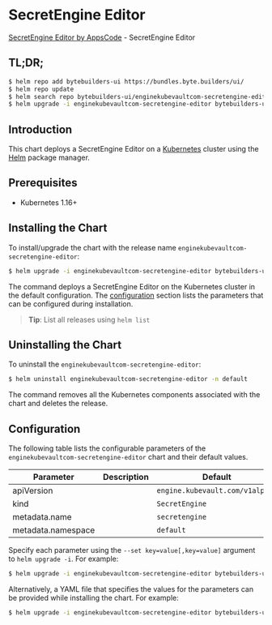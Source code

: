 # SecretEngine Editor

[SecretEngine Editor by AppsCode](https://byte.builders) - SecretEngine Editor

## TL;DR;

```bash
$ helm repo add bytebuilders-ui https://bundles.byte.builders/ui/
$ helm repo update
$ helm search repo bytebuilders-ui/enginekubevaultcom-secretengine-editor --version=v0.4.9
$ helm upgrade -i enginekubevaultcom-secretengine-editor bytebuilders-ui/enginekubevaultcom-secretengine-editor -n default --create-namespace --version=v0.4.9
```

## Introduction

This chart deploys a SecretEngine Editor on a [Kubernetes](http://kubernetes.io) cluster using the [Helm](https://helm.sh) package manager.

## Prerequisites

- Kubernetes 1.16+

## Installing the Chart

To install/upgrade the chart with the release name `enginekubevaultcom-secretengine-editor`:

```bash
$ helm upgrade -i enginekubevaultcom-secretengine-editor bytebuilders-ui/enginekubevaultcom-secretengine-editor -n default --create-namespace --version=v0.4.9
```

The command deploys a SecretEngine Editor on the Kubernetes cluster in the default configuration. The [configuration](#configuration) section lists the parameters that can be configured during installation.

> **Tip**: List all releases using `helm list`

## Uninstalling the Chart

To uninstall the `enginekubevaultcom-secretengine-editor`:

```bash
$ helm uninstall enginekubevaultcom-secretengine-editor -n default
```

The command removes all the Kubernetes components associated with the chart and deletes the release.

## Configuration

The following table lists the configurable parameters of the `enginekubevaultcom-secretengine-editor` chart and their default values.

|     Parameter      | Description |                  Default                   |
|--------------------|-------------|--------------------------------------------|
| apiVersion         |             | <code>engine.kubevault.com/v1alpha1</code> |
| kind               |             | <code>SecretEngine</code>                  |
| metadata.name      |             | <code>secretengine</code>                  |
| metadata.namespace |             | <code>default</code>                       |


Specify each parameter using the `--set key=value[,key=value]` argument to `helm upgrade -i`. For example:

```bash
$ helm upgrade -i enginekubevaultcom-secretengine-editor bytebuilders-ui/enginekubevaultcom-secretengine-editor -n default --create-namespace --version=v0.4.9 --set apiVersion=engine.kubevault.com/v1alpha1
```

Alternatively, a YAML file that specifies the values for the parameters can be provided while
installing the chart. For example:

```bash
$ helm upgrade -i enginekubevaultcom-secretengine-editor bytebuilders-ui/enginekubevaultcom-secretengine-editor -n default --create-namespace --version=v0.4.9 --values values.yaml
```

